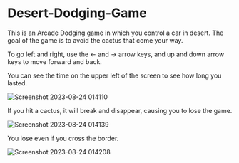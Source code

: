 # Desert-Dodging-Game


This is an Arcade Dodging game in which you control a car in desert.
The goal of the game is to avoid the cactus that come your way.


To go left and right, use the <- and -> arrow keys, and up and down arrow keys to move forward and back.

You can see the time on the upper left of the screen to see how long you lasted.

![Screenshot 2023-08-24 014110](https://github.com/Anirudh20082003/Desert-Dodging-Game/assets/114762053/77729f81-839d-4142-8619-5147a13362a5)

If you hit a cactus, it will break and disappear, causing you to lose the game. 



![Screenshot 2023-08-24 014139](https://github.com/Anirudh20082003/Desert-Dodging-Game/assets/114762053/2e14b9b2-ded3-4ac1-8018-f8b5edc47f6e)



You lose even if you cross the border.



![Screenshot 2023-08-24 014208](https://github.com/Anirudh20082003/Desert-Dodging-Game/assets/114762053/cf60cb10-275c-499a-928b-7473a45425c1)
